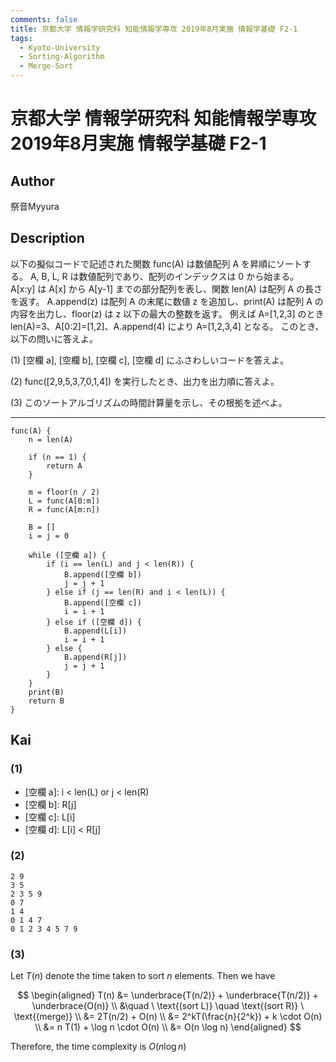 ```yaml
---
comments: false
title: 京都大学 情報学研究科 知能情報学専攻 2019年8月実施 情報学基礎 F2-1
tags:
  - Kyoto-University
  - Sorting-Algorithm
  - Merge-Sort
---
```

# 京都大学 情報学研究科 知能情報学専攻 2019年8月実施 情報学基礎 F2-1

## **Author**
祭音Myyura

## **Description**
以下の擬似コードで記述された関数 func(A) は数値配列 A を昇順にソートする。
A, B, L, R は数値配列であり、配列のインデックスは $0$ から始まる。
A\[x:y\] は A\[x\] から A\[y-1\] までの部分配列を表し、関数 len(A) は配列 A の長さを返す。
A.append(z) は配列 A の末尾に数値 z を追加し、print(A) は配列 A の内容を出力し、floor(z) は z 以下の最大の整数を返す。
例えば A=\[1,2,3\] のとき len(A)=3、A\[0:2\]=\[1,2\]、A.append(4) により A=\[1,2,3,4\] となる。
このとき、以下の問いに答えよ。

(1) \[空欄 a\], \[空欄 b\], \[空欄 c\], \[空欄 d\] にふさわしいコードを答えよ。

(2) func(\[2,9,5,3,7,0,1,4\]) を実行したとき、出力を出力順に答えよ。

(3) このソートアルゴリズムの時間計算量を示し、その根拠を述べよ。

--------------------------------

```text
func(A) {
    n = len(A)

    if (n == 1) {
        return A
    }

    m = floor(n / 2)
    L = func(A[0:m])
    R = func(A[m:n])

    B = []
    i = j = 0

    while ([空欄 a]) {
        if (i == len(L) and j < len(R)) {
            B.append([空欄 b])
            j = j + 1
        } else if (j == len(R) and i < len(L)) {
            B.append([空欄 c])
            i = i + 1
        } else if ([空欄 d]) {
            B.append(L[i])
            i = i + 1
        } else {
            B.append(R[j])
            j = j + 1
        }
    }
    print(B)
    return B
}
```

## **Kai**
### (1)
- \[空欄 a\]: i < len(L) or j < len(R)
- \[空欄 b\]: R\[j\]
- \[空欄 c\]: L\[i\]
- \[空欄 d\]: L\[i\] < R\[j\]

### (2)
```text
2 9
3 5
2 3 5 9
0 7
1 4
0 1 4 7
0 1 2 3 4 5 7 9
```

### (3)
Let $T(n)$ denote the time taken to sort $n$ elements. Then we have

$$
\begin{aligned}
T(n) &= \underbrace{T(n/2)} + \underbrace{T(n/2)} + \underbrace{O(n)} \\
&\quad \ \text{(sort L)} \quad \text{(sort R)} \ \text{(merge)} \\
&= 2T(n/2) + O(n) \\
&= 2^kT(\frac{n}{2^k}) + k \cdot O(n) \\
&= n T(1) + \log n \cdot O(n) \\
&= O(n \log n)
\end{aligned}
$$

Therefore, the time complexity is $O(n \log n)$
